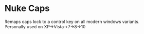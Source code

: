 Nuke Caps
===
Remaps caps lock to a  control key on all modern windows variants. Personally
used on XP->Vista->7->8->10
